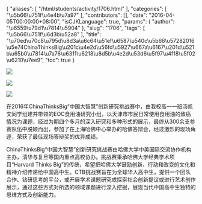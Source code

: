{
    "aliases": [
        "/html/students/activity/1706.html"
    ],
    "categories": [
        "\u5b66\u751f\u4e4b\u7a97"
    ],
    "contributors": [],
    "date": "2016-04-05T00:00:00+08:00",
    "isCJKLanguage": true,
    "params": {
        "author": "\u6559\u79d1\u7814\u5904"
    },
    "slug": "1706",
    "tags": [
        "\u5b66\u751f\u6d3b\u52a8"
    ],
    "title": "\u70ed\u70c8\u795d\u8d3a\u6c64\u51ef\u6587\u540c\u5b66\u57282016\u5e74ChinaThinksBig\u201c\u4e2d\u56fd\u5927\u667a\u6167\u201d\u521b\u65b0\u7814\u7a76\u6311\u6218\u8d5b\u4e2d\u53d6\u5f97\u4f18\u5f02\u6210\u7ee9",
    "toc": true
}

![](https://cdn.tfls.online/mirror/full/91a1a4c3461193d09b729030abb3d25d1006b2fb.jpg)




![](https://cdn.tfls.online/mirror/full/cccf89c6d8ae8fa953e444f249f3a82b02c921d8.jpg)




![](https://cdn.tfls.online/mirror/full/af81ab5271dcf297b1a4fd6321702167ac5eb03c.jpg)







在2016年ChinaThinksBig“中国大智慧”创新研究挑战赛中，由我校高一一班汤凯文同学组建并带领的EOC食用油研究小组，以天津市市民日常使用食用油的致癌情况为课题，经过为期四个多月的深入研究和多种形式的展示，最终从300余支参赛队伍中脱颖而出，参加了在上海哈佛中心举办的哈佛答辩会，经过激烈的现场角逐，荣获了最佳现场答辩奖的优异成绩。




ChinaThinksBig“中国大智慧”创新研究挑战赛由哈佛大学中美国际交流协作机构主办，清华与复旦等国内重点高校协办。挑战赛秉承哈佛大学经典学术项目“Harvard Thinks Big”的传统，希望把哈佛大学鼓励创新、行动和改变的文化和精神介绍传递给中国高中生。CTB挑战赛旨在为全球华人高中生，提供一个团队合作、钻研思考的平台，或开展学术课题研究或探索社会创新提议或进行艺术创作展示，通过这些方式对所选的领域课题进行深入挖掘，展现当代中国高中生独特的思维方式及创新能力。









  



